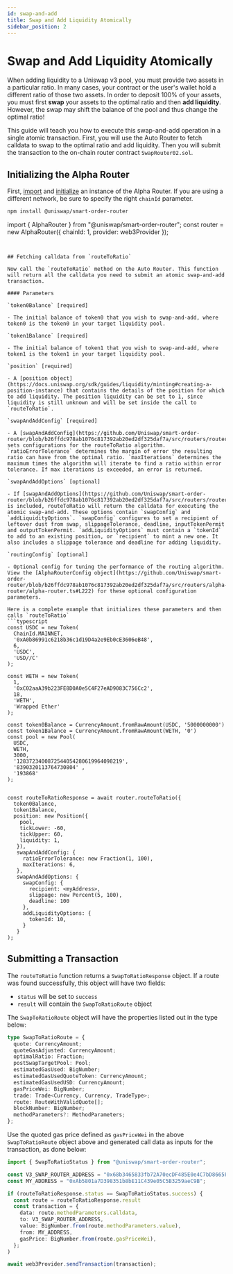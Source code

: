 ```yaml
---
id: swap-and-add
title: Swap and Add Liquidity Atomically
sidebar_position: 2
---
```


# Swap and Add Liquidity Atomically

When adding liquidity to a Uniswap v3 pool, you must provide two assets in a particular ratio. In many cases, your contract or the user's wallet hold a different ratio of those two assets. In order to deposit 100% of your assets, you must first **swap** your assets to the optimal ratio and then **add liquidity**. However, the swap may shift the balance of the pool and thus change the optimal ratio!

This guide will teach you how to execute this swap-and-add operation in a single atomic transaction. First, you will use the Auto Router to fetch calldata to swap to the optimal ratio and add liquidity. Then you will submit the transaction to the on-chain router contract `SwapRouter02.sol`. 

## Initializing the Alpha Router

First, [import](https://docs.uniswap.org/sdk/guides/auto-router/quick-start#importing-the-package) and [initialize](https://docs.uniswap.org/sdk/guides/auto-router/quick-start#initializing-the-alpharouter) an instance of the Alpha Router. If you are using a different network, be sure to specify the right `chainId` parameter.
```bash
npm install @uniswap/smart-order-router
```
import { AlphaRouter } from "@uniswap/smart-order-router";
const router = new AlphaRouter({ chainId: 1, provider: web3Provider });
```


## Fetching calldata from `routeToRatio`

Now call the `routeToRatio` method on the Auto Router. This function will return all the calldata you need to submit an atomic swap-and-add transaction.

#### Parameters

`token0Balance` [required]

- The initial balance of token0 that you wish to swap-and-add, where token0 is the token0 in your target liquidity pool.

`token1Balance` [required]

- The initial balance of token1 that you wish to swap-and-add, where token1 is the token1 in your target liquidity pool.

`position` [required]

- A [position object](https://docs.uniswap.org/sdk/guides/liquidity/minting#creating-a-position-instance) that contains the details of the position for which to add liquidity. The position liquidity can be set to 1, since liquidity is still unknown and will be set inside the call to `routeToRatio`. 

`swapAndAddConfig` [required]

- A [swapAndAddConfig](https://github.com/Uniswap/smart-order-router/blob/b26ffdc978ab1076c817392ab20ed2df325daf7a/src/routers/router.ts#L123) sets configurations for the routeToRatio algorithm. `ratioErrorTolerance` determines the margin of error the resulting ratio can have from the optimal ratio. `maxIterations` determines the maximum times the algorithm will iterate to find a ratio within error tolerance. If max iterations is exceeded, an error is returned.

`swapAndAddOptions` [optional]

- If [swapAndAddOptions](https://github.com/Uniswap/smart-order-router/blob/b26ffdc978ab1076c817392ab20ed2df325daf7a/src/routers/router.ts#L130) is included, routeToRatio will return the calldata for executing the atomic swap-and-add. These options contain `swapConfig` and `addLiquidityOptions`. `swapConfig` configures to set a recipient of leftover dust from swap, slippageTolerance, deadline, inputTokenPermit and outputTokenPermit. `addLiquidityOptions` must contain a `tokenId` to add to an existing position, or `recipient` to mint a new one. It also includes a slippage tolerance and deadline for adding liquidity.

`routingConfig` [optional]

- Optional config for tuning the performance of the routing algorithm. View the [AlphaRouterConfig object](https://github.com/Uniswap/smart-order-router/blob/b26ffdc978ab1076c817392ab20ed2df325daf7a/src/routers/alpha-router/alpha-router.ts#L222) for these optional configuration parameters.

Here is a complete example that initializes these parameters and then calls `routeToRatio`
```typescript
const USDC = new Token(
  ChainId.MAINNET,
  '0xA0b86991c6218b36c1d19D4a2e9Eb0cE3606eB48',
  6,
  'USDC',
  'USD//C'
);

const WETH = new Token(
  1,
  '0xC02aaA39b223FE8D0A0e5C4F27eAD9083C756Cc2',
  18,
  'WETH',
  'Wrapped Ether'
);

const token0Balance = CurrencyAmount.fromRawAmount(USDC, '5000000000')
const token1Balance = CurrencyAmount.fromRawAmount(WETH, '0')
const pool = new Pool(
  USDC,
  WETH,
  3000,
  '1283723400872544054280619964098219',
  '8390320113764730804' ,
  '193868'
);


const routeToRatioResponse = await router.routeToRatio({
  token0Balance,
  token1Balance,
  position: new Position({
    pool,
    tickLower: -60,
    tickUpper: 60,
    liquidity: 1,
   }),
   swapAndAddConfig: {
     ratioErrorTolerance: new Fraction(1, 100),
     maxIterations: 6,
   },
   swapAndAddOptions: {
     swapConfig: {
       recipient: <myAddress>,
       slippage: new Percent(5, 100),
       deadline: 100
     },
     addLiquidityOptions: {
       tokenId: 10,
     }
   }
);
```

## Submitting a Transaction

The `routeToRatio` function returns a `SwapToRatioResponse` object. If a route was found successfully, this object will have two fields:

- `status` will be set to `success`
- `result` will contain the `SwapToRatioRoute` object


The `SwapToRatioRoute` object will have the properties listed out in the type below:
```typescript
type SwapToRatioRoute = {
  quote: CurrencyAmount;
  quoteGasAdjusted: CurrencyAmount;
  optimalRatio: Fraction;
  postSwapTargetPool: Pool;
  estimatedGasUsed: BigNumber;
  estimatedGasUsedQuoteToken: CurrencyAmount;
  estimatedGasUsedUSD: CurrencyAmount;
  gasPriceWei: BigNumber;
  trade: Trade<Currency, Currency, TradeType>;
  route: RouteWithValidQuote[];
  blockNumber: BigNumber;
  methodParameters?: MethodParameters;
};
```

Use the quoted gas price defined as `gasPriceWei` in the above `SwapToRatioRoute` object above and generated call data as inputs for the transaction, as done below:

```typescript
import { SwapToRatioStatus } from "@uniswap/smart-order-router";

const V3_SWAP_ROUTER_ADDRESS = "0x68b3465833fb72A70ecDF485E0e4C7bD8665Fc45";
const MY_ADDRESS = "0xAb5801a7D398351b8bE11C439e05C5B3259aeC9B";

if (routeToRatioResponse.status == SwapToRatioStatus.success) {
  const route = routeToRatioResponse.result
  const transaction = {
    data: route.methodParameters.calldata,
    to: V3_SWAP_ROUTER_ADDRESS,
    value: BigNumber.from(route.methodParameters.value),
    from: MY_ADDRESS,
    gasPrice: BigNumber.from(route.gasPriceWei),
  };
)

await web3Provider.sendTransaction(transaction);
```
